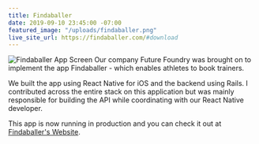 ```yaml
---
title: Findaballer
date: 2019-09-10 23:45:00 -07:00
featured_image: "/uploads/findaballer.png"
live_site_url: https://findaballer.com/#download
---
```


![Findaballer App Screen](/uploads/findaballer-hires.png)
Our company Future Foundry was brought on to implement the app Findaballer - which enables athletes to book trainers.

We built the app using React Native for iOS and the backend using Rails. I contributed across the entire stack on this application but was mainly responsible for building the API while coordinating with our React Native developer.

This app is now running in production and you can check it out at [Findaballer's Website](https://findaballer.com/#download).
